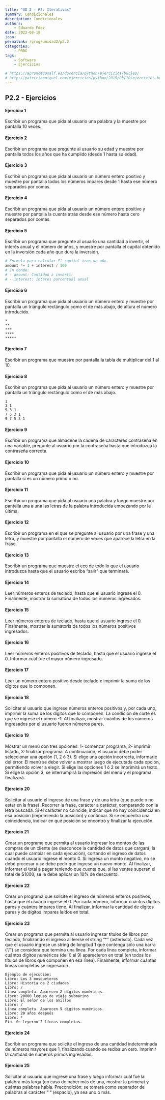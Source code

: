 ```yaml
---
title: "UD 2 - P2: Iterativas"
summary: Condicionales
description: Condicionales
authors:
    - Eduardo Fdez
date: 2022-09-18
icon: 
permalink: /prog/unidad2/p2.2
categories:
    - PROG
tags:
    - Software
    - Ejercicios

# https://aprendeconalf.es/docencia/python/ejercicios/bucles/
# http://patriciaemiguel.com/ejercicios/python/2019/03/10/ejercicios-buclewhile-python.html
---
```


## P2.2 - Ejercicios

#### **Ejercicio 1**
Escribir un programa que pida al usuario una palabra y la muestre por pantalla 10 veces.


#### **Ejercicio 2**
Escribir un programa que pregunte al usuario su edad y muestre por pantalla todos los años que ha cumplido (desde 1 hasta su edad).


#### **Ejercicio 3**
Escribir un programa que pida al usuario un número entero positivo y muestre por pantalla todos los números impares desde 1 hasta ese número separados por comas.


#### **Ejercicio 4**
Escribir un programa que pida al usuario un número entero positivo y muestre por pantalla la cuenta atrás desde ese número hasta cero separados por comas.


#### **Ejercicio 5**
Escribir un programa que pregunte al usuario una cantidad a invertir, el interés anual y el número de años, y muestre por pantalla el capital obtenido en la inversión cada año que dura la inversión.

```Python
# Formula para calcular El capital tras un año.
amount *= 1 + interest / 100
# En donde:
# - amount: Cantidad a invertir
# - interest: Interes porcentual anual 
```

#### **Ejercicio 6**
Escribir un programa que pida al usuario un número entero y muestre por pantalla un triángulo rectángulo como el de más abajo, de altura el número introducido.
```
*
**
***
****
*****
```


#### **Ejercicio 7**
Escribir un programa que muestre por pantalla la tabla de multiplicar del 1 al 10.


#### **Ejercicio 8**
Escribir un programa que pida al usuario un número entero y muestre por pantalla un triángulo rectángulo como el de más abajo.
```
1
3 1
5 3 1
7 5 3 1
9 7 5 3 1
```

#### **Ejercicio 9**
Escribir un programa que almacene la cadena de caracteres contraseña en una variable, pregunte al usuario por la contraseña hasta que introduzca la contraseña correcta.


#### **Ejercicio 10**
Escribir un programa que pida al usuario un número entero y muestre por pantalla si es un número primo o no.


#### **Ejercicio 11**
Escribir un programa que pida al usuario una palabra y luego muestre por pantalla una a una las letras de la palabra introducida empezando por la última.


#### **Ejercicio 12**
Escribir un programa en el que se pregunte al usuario por una frase y una letra, y muestre por pantalla el número de veces que aparece la letra en la frase.


#### **Ejercicio 13**
Escribir un programa que muestre el eco de todo lo que el usuario introduzca hasta que el usuario escriba “salir” que terminará.


#### **Ejercicio 14**
Leer números enteros de teclado, hasta que el usuario ingrese el 0. Finalmente, mostrar la sumatoria de todos los números ingresados.


#### **Ejercicio 15**
Leer números enteros de teclado, hasta que el usuario ingrese el 0. Finalmente, mostrar la sumatoria de todos los números positivos ingresados.


#### **Ejercicio 16**
Leer números enteros positivos de teclado, hasta que el usuario ingrese el 0. Informar cuál fue el mayor número ingresado.


#### **Ejercicio 17**
Leer un número entero positivo desde teclado e imprimir la suma de los dígitos que lo componen.


#### **Ejercicio 18**
Solicitar al usuario que ingrese números enteros positivos y, por cada uno, imprimir la suma de los dígitos que lo componen. La condición de corte es que se ingrese el número -1. Al finalizar, mostrar cuántos de los números ingresados por el usuario fueron números pares.


#### **Ejercicio 19**
Mostrar un menú con tres opciones: 1- comenzar programa, 2- imprimir listado, 3-finalizar programa. A continuación, el usuario debe poder seleccionar una opción (1, 2 ó 3). Si elige una opción incorrecta, informarle del error. El menú se debe volver a mostrar luego de ejecutada cada opción, permitiendo volver a elegir. Si elige las opciones 1 ó 2 se imprimirá un texto. Si elige la opción 3, se interrumpirá la impresión del menú y el programa finalizará.


#### **Ejercicio 20**
Solicitar al usuario el ingreso de una frase y de una letra (que puede o no estar en la frase). Recorrer la frase, carácter a carácter, comparando con la letra buscada. Si el carácter no coincide, indicar que no hay coincidencia en esa posición (imprimiendo la posición) y continuar. Si se encuentra una coincidencia, indicar en qué posición se encontró y finalizar la ejecución.


#### **Ejercicio 21**
Crear un programa que permita al usuario ingresar los montos de las compras de un cliente (se desconoce la cantidad de datos que cargará, la cual puede cambiar en cada ejecución), cortando el ingreso de datos cuando el usuario ingrese el monto 0.
Si ingresa un monto negativo, no se debe procesar y se debe pedir que ingrese un nuevo monto. Al finalizar, informar el total a pagar teniendo que cuenta que, si las ventas superan el total de $1000, se le debe aplicar un 10% de descuento.


#### **Ejercicio 22**
Crear un programa que solicite el ingreso de números enteros positivos, hasta que el usuario ingrese el 0. Por cada número, informar cuántos dígitos pares y cuántos impares tiene.
Al finalizar, informar la cantidad de dígitos pares y de dígitos impares leídos en total.


#### **Ejercicio 23**
Crear un programa que permita al usuario ingresar títulos de libros por teclado, finalizando el ingreso al leerse el string “*” (asterisco). Cada vez que el usuario ingrese un string de longitud 1 que contenga sólo una barra (“/”) se considera que termina una línea. Por cada línea completa, informar cuántos dígitos numéricos (del 0 al 9) aparecieron en total (en todos los títulos de libros que componen en esa línea). Finalmente, informar cuántas líneas completas se ingresaron.
```
Ejemplo de ejecución:
Libro: Los 3 mosqueteros
Libro: Historia de 2 ciudades
Libro: /
Línea completa. Aparecen 2 dígitos numéricos.
Libro: 20000 leguas de viaje submarino
Libro: El señor de los anillos
Libro: /
Línea completa. Aparecen 5 dígitos numéricos.
Libro: 20 años después
Libro: *
Fin. Se leyeron 2 líneas completas.
```


#### **Ejercicio 24**
Escribir un programa que solicite el ingreso de una cantidad indeterminada de números mayores que 1, finalizando cuando se reciba un cero. Imprimir la cantidad de números primos ingresados.


#### **Ejercicio 25**
Solicitar al usuario que ingrese una frase y luego informar cuál fue la palabra más larga (en caso de haber más de una, mostrar la primera) y cuántas palabras había. Precondición: se tomará como separador de palabras al carácter “ “ (espacio), ya sea uno o más.
